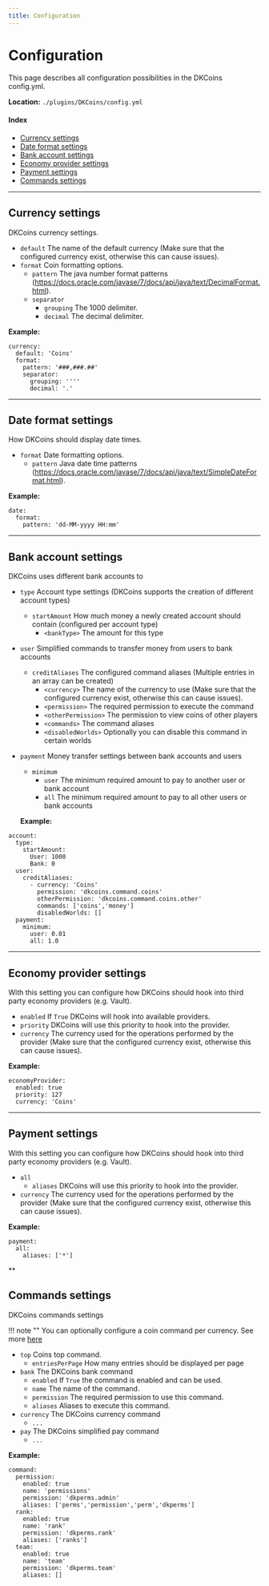 ```yaml
---
title: Configuration
---
```


# Configuration

This page describes all configuration possibilities in the DKCoins config.yml.

**Location:** ``./plugins/DKCoins/config.yml``

#### Index

* [Currency settings](#currency-settings)
* [Date format settings](#date-format-settings)
* [Bank account settings](#bank-account-settings)
* [Economy provider settings](#economy-provider-settings)
* [Payment settings](#payment-settings)
* [Commands settings](#commands-settings)

***

## **Currency settings**

DKCoins currency settings.

* ``default`` The name of the default currency (Make sure that the configured currency exist, otherwise this can cause issues). 
* ``format`` Coin formatting options.
    * ``pattern`` The java number format patterns (https://docs.oracle.com/javase/7/docs/api/java/text/DecimalFormat.html).
    * ``separator`` 
       * ``grouping`` The 1000 delimiter.
       * ``decimal`` The decimal delimiter.

**Example:**
```
currency: 
  default: 'Coins'
  format: 
    pattern: '###,###.##'
    separator: 
      grouping: ''''
      decimal: '.'
```

***

## **Date format settings**

How DKCoins should display date times.

* ``format`` Date formatting options.
  * ``pattern`` Java date time patterns (https://docs.oracle.com/javase/7/docs/api/java/text/SimpleDateFormat.html).

**Example:**
```
date: 
  format: 
    pattern: 'dd-MM-yyyy HH:mm'
```

***

## **Bank account settings**

DKCoins uses different bank accounts to

* ``type`` Account type settings (DKCoins supports the creation of different account types)
    * ``startAmount`` How much money a newly created account should contain (configured per account type)
        * ``<bankType>`` The amount for this type 

* ``user`` Simplified commands to transfer money from users to bank accounts
    * ``creditAliases`` The configured command aliases (Multiple entries in an array can be created)
        * ``<currency>`` The name of the currency to use (Make sure that the configured currency exist, otherwise this can cause issues).
        * ``<permission>`` The required permission to execute the command
        * ``<otherPermission>`` The permission to view coins of other players
        * ``<commands>`` The command aliases
        * ``<disabledWorlds>`` Optionally you can disable this command in certain worlds
* ``payment`` Money transfer settings between bank accounts and users
    * ``minimum`` 
        * ``user`` The minimum required amount to pay to another user or bank account
        * ``all`` The minimum required amount to pay to all other users or bank accounts
    
    **Example:**
```
account: 
  type: 
    startAmount: 
      User: 1000
      Bank: 0
  user: 
    creditAliases: 
      - currency: 'Coins'
        permission: 'dkcoins.command.coins'
        otherPermission: 'dkcoins.command.coins.other'
        commands: ['coins','money']
        disabledWorlds: []
  payment: 
    minimum: 
      user: 0.01
      all: 1.0
```

***

## **Economy provider settings**

With this setting you can configure how DKCoins should hook into third party economy providers (e.g. Vault).

* ``enabled`` If `True` DKCoins will hook into available providers.
* ``priority`` DKCoins will use this priority to hook into the provider.
* ``currency`` The currency used for the operations performed by the provider (Make sure that the configured currency exist, otherwise this can cause issues).

**Example:**
```
economyProvider: 
  enabled: true
  priority: 127
  currency: 'Coins'
```

***

## **Payment settings**

With this setting you can configure how DKCoins should hook into third party economy providers (e.g. Vault).

* ``all`` 
  * ``aliases`` DKCoins will use this priority to hook into the provider.
* ``currency`` The currency used for the operations performed by the provider (Make sure that the configured currency exist, otherwise this can cause issues).

**Example:**
```
payment: 
  all: 
    aliases: ['*']
```
**

## **Commands settings**

DKCoins commands settings

!!! note ""
    You can optionally configure a coin command per currency. See more [here](#bank-account-settings)

* ``top`` Coins top command.
    * ``entriesPerPage`` How many entries should be displayed per page
* ``bank`` The DKCoins bank command
    * ``enabled`` If `True` the command is enabled and can be used.
    * ``name`` The name of the command.
    * ``permission`` The required permission to use this command.
    * ``aliases`` Aliases to execute this command.
* ``currency`` The DKCoins currency command
    * ``...``
* ``pay`` The DKCoins simplified pay command
    * ``...``

**Example:**
```
command: 
  permission: 
    enabled: true
    name: 'permissions'
    permission: 'dkperms.admin'
    aliases: ['perms','permission','perm','dkperms']
  rank: 
    enabled: true
    name: 'rank'
    permission: 'dkperms.rank'
    aliases: ['ranks']
  team: 
    enabled: true
    name: 'team'
    permission: 'dkperms.team'
    aliases: []
```
